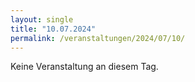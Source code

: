 ```yaml
---
layout: single
title: "10.07.2024"
permalink: /veranstaltungen/2024/07/10/
---
```


Keine Veranstaltung an diesem Tag.
